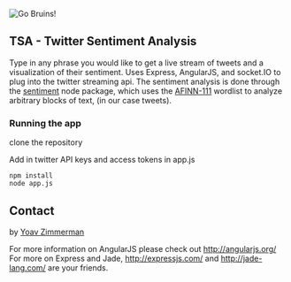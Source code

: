 ![Go Bruins!](http://i.imgur.com/bzniPwy.png)

## TSA - Twitter Sentiment Analysis

Type in any phrase you would like to get a live stream of tweets and a visualization of their sentiment.
Uses Express, AngularJS, and socket.IO to plug into the twitter streaming api. The sentiment analysis is
done through the [sentiment](https://npmjs.org/package/sentiment) node package, which uses the 
[AFINN-111](http://www2.imm.dtu.dk/pubdb/views/publication_details.php?id=6010) wordlist to analyze arbitrary
blocks of text, (in our case tweets).

### Running the app

clone the repository

Add in twitter API keys and access tokens in app.js

```shell
npm install
node app.js
```

## Contact

by [Yoav Zimmerman](http://yoavz.com) 

For more information on AngularJS please check out http://angularjs.org/
For more on Express and Jade, http://expressjs.com/ and http://jade-lang.com/ are
your friends.
